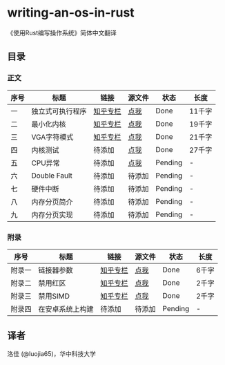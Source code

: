 # writing-an-os-in-rust

《使用Rust编写操作系统》简体中文翻译

## 目录

### 正文
| 序号 | 标题 | 链接 | 源文件 | 状态 | 长度 |
|-----|-----|-----|-----|-----|-----|
| 一 | 独立式可执行程序 | [知乎专栏](https://zhuanlan.zhihu.com/p/53064186) | [点我](./01-freestanding-rust-binary.md) | Done | 11千字 |
| 二 | 最小化内核 | [知乎专栏](https://zhuanlan.zhihu.com/p/56433770) | [点我](./02-minimal-rust-kernel.md)  | Done | 19千字 |
| 三 | VGA字符模式 | [知乎专栏](https://zhuanlan.zhihu.com/p/53745617) | [点我](./03-vga-text-mode.md) | Done | 21千字 |
| 四 | 内核测试 | 待添加 | [点我](./04-testing.md) | Done | 27千字 |
| 五 | CPU异常 | 待添加 | [点我](./05-cpu-exceptions.md) | Pending | - | 
| 六 | Double Fault | 待添加 | 待添加 | Pending | - | 
| 七 | 硬件中断 | 待添加 | 待添加 | Pending | - | 
| 八 | 内存分页简介 | 待添加 | 待添加 | Pending | - | 
| 九 | 内存分页实现 | 待添加 | 待添加 | Pending | - | 

### 附录
| 序号 | 标题 | 链接 | 源文件 | 状态 | 长度 |
|-----|-----|-----|-----|-----|-----|
| 附录一 | 链接器参数 | [知乎专栏](https://zhuanlan.zhihu.com/p/69393545) | [点我](./appendix-a-linker-arguments.md) | Done | 6千字 |
| 附录二 | 禁用红区 | [知乎专栏](https://zhuanlan.zhihu.com/p/53240133) | [点我](./appendix-b-red-zone.md) | Done | 2千字 |
| 附录三 | 禁用SIMD | [知乎专栏](https://zhuanlan.zhihu.com/p/53350970) | [点我](./appendix-c-disable-simd.md) | Done | 2千字 |
| 附录四 | 在安卓系统上构建 | 待添加 | 待添加 | Pending | - |

## 译者

洛佳 (@luojia65)，华中科技大学
